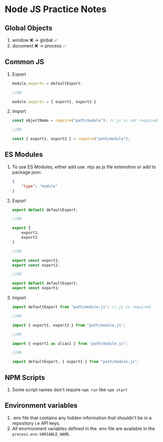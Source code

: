 # Node JS Practice Notes

## Global Objects 

1. window ❌ -> global ✅
1. document ❌ -> process ✅

## Common JS

1. Export
    ```js
    module.exports = defaultExport;

    //OR

    module.exports = { export1, export2 }
    ```

1. Import
    ```js
    const objectName = require("path/module"); //.js is not required

    //OR

    const { export1, export2 } = require("path/module");
    ```
## ES Modules

1. To use ES Modules, either add use .mjs as js file extenstion or add to package.json:
    ```json
    {
        "type": "module"
    }
    ```

1. Export 
    ```js
    export default defaultExport;

    //OR

    export {
        export1,
        export2
    }

    //OR

    export const export1;
    export const export2;

    //OR

    export default defaultExport;
    export const export1;
    ```

1. Import
    ```js
    import defaultExport from "path/module.js"; //.js is required

    //OR

    import { export1, export2 } from "path/module.js";

    //OR

    import { export1 as alias1 } from "path/module.js"; 

    //OR

    import defaultExport, { export1 } from "path/module.js"; 
    ```

## NPM Scripts

1. Some script names don't require ```npm run``` like ```npm start```

## Environment variables

1. .env file that contains any hidden information that shouldn't be in a repository i.e API keys.
1. All envrironment variables defined in the .env file are available in the ```process.env.VARIABLE_NAME```.